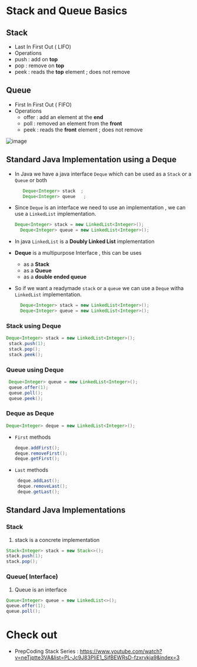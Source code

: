# Stack and Queue Basics 


## Stack 
  - Last In First Out ( LIFO)
  - Operations 
   - push : add on **top** 
   - pop  : remove on **top** 
   - peek : reads the **top** element ; does not remove 

## Queue  
- First In First Out ( FIFO)
 - Operations 
   - offer : add an element at the **end** 
   - poll  : removed an element from the **front** 
   - peek  : reads the **front** element ; does not remove 

![image](https://user-images.githubusercontent.com/8110582/169075882-e862886a-119c-4468-9b96-d7bbce428c3b.png)


## Standard Java Implementation using a Deque
- In Java we have a java interface `Deque` which can be used as a `Stack` or a `Queue` or both 
  ````java
     Deque<Integer> stack  ;
     Deque<Integer> queue   ;
  ````
- Since `Deque` is an interface we need to use an implementation , we can use a `LinkedList` implementation.
  ````java
  Deque<Integer> stack = new LinkedList<Integer>();
	Deque<Integer> queue = new LinkedList<Integer>();
  ````
- In java `LinkedList` is a **Doubly Linked List** implementation    
- **Deque** is a multipurpose Interface , this can be uses
  - as a **Stack**
  - as a **Queue**
  - as a **double ended queue**

- So if we want a readymade `stack` or a `queue` we can use a `Deque` witha `LinkedList` implementation.
  ````java
    Deque<Integer> stack = new LinkedList<Integer>();
	Deque<Integer> queue = new LinkedList<Integer>();
  ````

### Stack using Deque

````java
Deque<Integer> stack = new LinkedList<Integer>();
 stack.push(1);
 stack.pop();
 stack.peek();
````

### Queue using Deque
````java
 Deque<Integer> queue = new LinkedList<Integer>();
 queue.offer(1);
 queue.poll();
 queue.peek();
````
### Deque as Deque
  ````java
  Deque<Integer> deque = new LinkedList<Integer>();
  ````
 - `First` methods
     ````java
     deque.addFirst();
     deque.removeFirst();
     deque.getFirst();
     ````
 - `Last` methods
    ````java
     deque.addLast();
     deque.removeLast();
     deque.getLast();
     ````

## Standard Java Implementations

### Stack
1. stack is a concrete implementation
````java
Stack<Integer> stack = new Stack<>();
stack.push(1);
stack.pop();
````


### Queue( Interface)
1. Queue is an interface 
````java
Queue<Integer> queue = new LinkedList<>();
queue.offer(1);
queue.poll();
````





# Check out 
- PrepCoding Stack Series  : https://www.youtube.com/watch?v=neTjptte3VA&list=PL-Jc9J83PIiE1_SifBEWRsD-fzxrvkja9&index=3